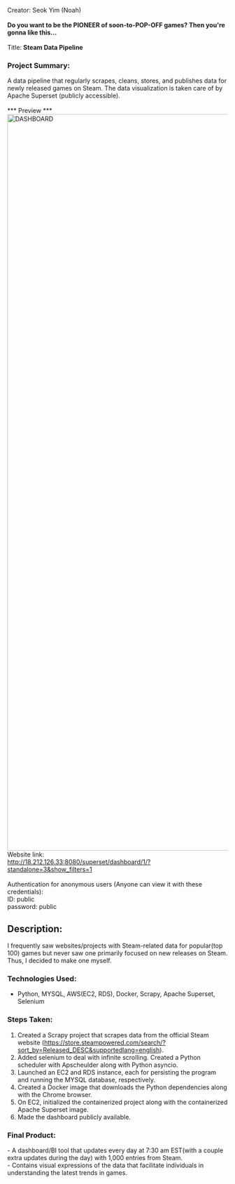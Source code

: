 Creator: Seok Yim (Noah)
<br><br>
<strong>Do you want to be the PIONEER of soon-to-POP-OFF games? Then you're gonna like this...</strong>
<br><br>
Title: <strong>Steam Data Pipeline</strong>
<br>
### Project Summary: 
A data pipeline that regularly scrapes, cleans, stores, and publishes data for newly released games on Steam. The data visualization is taken care of by Apache Superset (publicly accessible).
<br><br>
*** Preview ***<br>
<img width="1680" alt="DASHBOARD" src="https://github.com/seokyim8/Steam_data_pipeline/assets/49558316/3a67cccb-c57c-439a-9f32-b2d0e6acaad2">
<br>
Website link:<br>
http://18.212.126.33:8080/superset/dashboard/1/?standalone=3&show_filters=1
<br><br>
Authentication for anonymous users (Anyone can view it with these credentials):<br>
ID: public<br>
password: public<br>

## Description:
I frequently saw websites/projects with Steam-related data for popular(top 100) games but never saw one primarily focused on new releases on Steam. Thus, I decided to make one myself.
### Technologies Used:
- Python, MYSQL, AWS(EC2, RDS), Docker, Scrapy, Apache Superset, Selenium
### Steps Taken:
1) Created a Scrapy project that scrapes data from the official Steam website (https://store.steampowered.com/search/?sort_by=Released_DESC&supportedlang=english).
2) Added selenium to deal with infinite scrolling. Created a Python scheduler with Apscheulder along with Python asyncio.
3) Launched an EC2 and RDS instance, each for persisting the program and running the MYSQL database, respectively.
4) Created a Docker image that downloads the Python dependencies along with the Chrome browser.
5) On EC2, initialized the containerized project along with the containerized Apache Superset image.
6) Made the dashboard publicly available.

<h3>Final Product:</h3>
- A dashboard/BI tool that updates every day at 7:30 am EST(with a couple extra updates during the day) with 1,000 entries from Steam.<br>
- Contains visual expressions of the data that facilitate individuals in understanding the latest trends in games.
